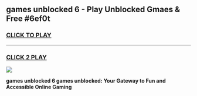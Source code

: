 
## games unblocked 6 - Play Unblocked Gmaes & Free #6ef0t
<h3>
<a href="https://news.freeplayer.one?title=games_unblocked_6&ref=24F">CLICK TO PLAY</a></h3>
<hr>

<h3>
<a href="https://news.freeplayer.one?title=games_unblocked_6&ref=24F">CLICK 2 PLAY</a>
  
</h3>

<a href="https://news.freeplayer.one?title=games_unblocked_6&ref=24F/"><img src="https://clearcache.store/games.png"></a>


**games unblocked 6 games unblocked: Your Gateway to Fun and Accessible Online Gaming**
